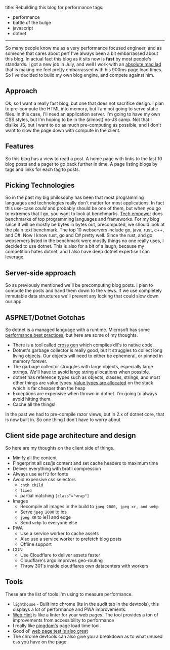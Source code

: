 title: Rebuilding this blog for performance
tags:
- performance
- battle of the bulge
- javascript
- dotnet
---

So many people know me as a very performance focused engineer, and as someone that cares about perf I've always been a bit embarrassed about this blog. In actual fact this blog as it sits now is **fast** by most people's standards. I got a new job in July, and well I work with an [absolute mad lad](https://twitter.com/markuskobler) that is making me feel pretty embarrassed with his 900ms page load times. So I've decided to build my own blog engine, and compete against him.

<!-- more -->

## Approach

Ok, so I want a really fast blog, but one that does not sacrifice design. I plan to pre-compute the HTML into memory, but I am not going to serve static files. In this case, I'll need an application server. I'm going to have my own CSS styles, but I'm hoping to be in the (almost) no-JS camp. Not that I dislike JS, but I want to do as much pre-computing as possible, and I don't want to slow the page down with compute in the client.

## Features

So this blog has a view to read a post. A home page with links to the last 10 blog posts and a pager to go back further in time. A page listing blogs by tags and links for each tag to posts.

## Picking Technologies

So in the past my big philosophy has been that most programming languages and technologies really don't matter for most applications. In fact this use-case *could* and probably should be one of them, but when you go to extremes that I go, you want to look at benchmarks. [Tech empower](https://www.techempower.com/benchmarks/) does benchmarks of top programming languages and frameworks. For my blog since it will be mostly be bytes in bytes out, precomputed, we should look at the plain text benchmark. The top 10 webservers include go, java, rust, c++, and C#. Now I know rust, go and C# pretty well. Since the rust, and go webservers listed in the benchmark were mostly things no one really uses, I decided to use dotnet. This is also for a bit of a laugh, because my competition hates dotnet, and I also have deep dotnet expertise I can leverage.


## Server-side approach

So as previously mentioned we'll be precomputing blog posts. I plan to compute the posts and hand them down to the views. If we use completely immutable data structures we'll prevent any locking that could slow down our app.

## ASPNET/Dotnet Gotchas

So dotnet is a managed language with a runtime. Microsoft has some [performance best practices](https://docs.microsoft.com/en-us/aspnet/core/performance/performance-best-practices?view=aspnetcore-2.2), but here are some of my thoughts.

* There is a tool called [cross gen](https://github.com/dotnet/coreclr/blob/master/Documentation/building/crossgen.md) which compiles dll's to native code. 
* Dotnet's garbage collector is really good, but it struggles to collect long living objects. Our objects will need to either be ephemeral, or pinned in memory forever.
* The garbage collector struggles with large objects, especially large strings. We'll have to avoid large string allocations when possible.
* dotnet has reference types such as objects, classes, strings, and most other things are value types. [Value types are allocated](https://blog.terribledev.io/c-strings/) on the stack which is far cheaper than the heap
* Exceptions are expensive when thrown in dotnet. I'm going to always avoid hitting them.
* Cache all the things!

 In the past we had to pre-compile razor views, but in 2.x of dotnet core, that is now built in. So one thing I don't have to worry about 


## Client side page architecture and design

So here are my thoughts on the client side of things.

* Minify all the content
* Fingerprint all css/js content and set cache headers to maximum time
* Deliver everything with brotli compression
* Always use `Woff2` for fonts
* Avoid expensive css selectors
  * `:nth child`
  * `fixed`
  * partial matching `[class^="wrap"]`
* Images
  * Recompile all images in the build to `jpeg 2000, jpeg xr, and webp`
  * Serve `jpeg 2000` to ios
  * `jpeg XR` to ie11 and edge
  * Send `webp` to everyone else
* PWA
  * Use a service worker to cache assets
  * Also use a service worker to prefetch blog posts
  * Offline support
* CDN
  * Use Cloudflare to deliver assets faster
  * Cloudflare's argo improves geo-routing
  * Throw 301's inside cloudflares own datacenters with workers


## Tools 

These are the list of tools I'm using to measure performance.

* `lighthouse` - Built into chrome (its in the audit tab in the devtools), this displays a lot of performance and PWA improvements.
* [Web Hint](https://webhint.io/) is like a linter for your web pages. The tool provides a ton of improvements from accessibility to performance
* I really like [pingdom's](https://tools.pingdom.com/) page load time tool.
* Good ol' [web page test is also great](https://www.webpagetest.org/)
* The chrome devtools can also give you a breakdown as to what unused css you have on the page

